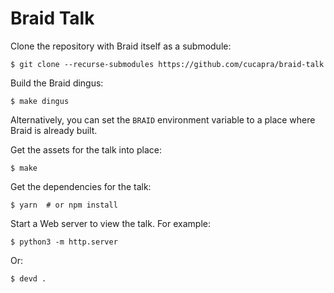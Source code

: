 Braid Talk
==========

Clone the repository with Braid itself as a submodule:

    $ git clone --recurse-submodules https://github.com/cucapra/braid-talk

Build the Braid dingus:

    $ make dingus

Alternatively, you can set the `BRAID` environment variable to a place where Braid is already built.

Get the assets for the talk into place:

    $ make

Get the dependencies for the talk:

    $ yarn  # or npm install

Start a Web server to view the talk. For example:

    $ python3 -m http.server

Or:

    $ devd .
